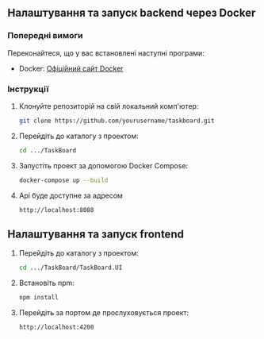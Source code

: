 ## Налаштування та запуск backend через Docker

### Попередні вимоги

Переконайтеся, що у вас встановлені наступні програми:

- Docker: [Офіційний сайт Docker](https://www.docker.com/get-started)

### Інструкції

1. Клонуйте репозиторій на свій локальний комп'ютер:

   ```bash
   git clone https://github.com/yourusername/taskboard.git
   ```

2. Перейдіть до каталогу з проектом:

   ```bash
   cd .../TaskBoard
   ```

3. Запустіть проект за допомогою Docker Compose:

   ```bash
   docker-compose up --build
   ```

4. Api буде доступне за адресом

   ```http
   http://localhost:8088
   ```

## Налаштування та запуск frontend

1. Перейдіть до каталогу з проектом:

   ```bash
   cd .../TaskBoard/TaskBoard.UI
   ```
   
2. Встановіть npm:

   ```bash
   npm install
   ```

3. Перейдіть за портом де прослуховується проект:

   ```bash
   http://localhost:4200
   ```
